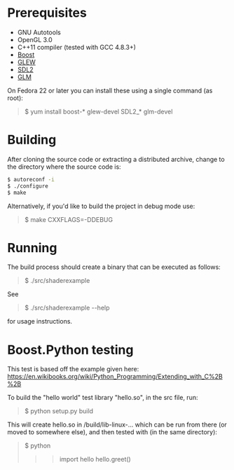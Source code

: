 # Prerequisites #

* GNU Autotools
* OpenGL 3.0
* C++11 compiler (tested with GCC 4.8.3+)
* [Boost](http://www.boost.org/)
* [GLEW](http://glew.sourceforge.net/)
* [SDL2](https://www.libsdl.org/)
* [GLM](http://glm.g-truc.net/)

On Fedora 22 or later you can install these using a single command (as root):

> $ yum install boost-* glew-devel SDL2_* glm-devel

# Building #

After cloning the source code or extracting a distributed archive, change to the
directory where the source code is:

``` bash
$ autoreconf -i
$ ./configure
$ make
```

Alternatively, if you'd like to build the project in debug mode use:

> $ make CXXFLAGS=-DDEBUG

# Running #

The build process should create a binary that can be executed as follows:

> $ ./src/shaderexample

See

> $ ./src/shaderexample --help

for usage instructions.

# Boost.Python testing #

This test is based off the example given here: https://en.wikibooks.org/wiki/Python_Programming/Extending_with_C%2B%2B

To build the "hello world" test library "hello.so", in the src file, run:

> $ python setup.py build

This will create hello.so in /build/lib-linux-... which can be run from there
(or moved to somewhere else), and then tested with (in the same directory):

> $ python
>>> import hello
>>> hello.greet()

